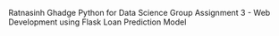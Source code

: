 Ratnasinh Ghadge
Python for Data Science Group Assignment 3 - Web Development using Flask Loan Prediction Model
